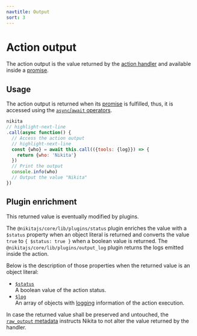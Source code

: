 ```yaml
---
navtitle: Output
sort: 3
---
```


# Action output

The action output is the value returned by the [action handler](/current/action/handler) and available inside a [promise](/current/usages/promise).

## Usage

The action output is returned when its [promise](/current/usages/promise) is fulfilled, thus, it is accessed using the [`async`/`await` operators](https://nodejs.dev/learn/modern-asynchronous-javascript-with-async-and-await).

```js
nikita
// highlight-next-line
.call(async function() {
  // Access the action output
  // highlight-next-line
  const {who} = await this.call(({tools: {log}}) => {
    return {who: 'Nikita'}
  })
  // Print the output
  console.info(who)
  // Output the value "Nikita"
})
```

## Plugin enrichment

This returned value is eventually modified by plugins.

The `@nikitajs/core/lib/plugins/status` plugin enriches the value with a `$status` property when an object literal is returned and converts the value `true` to `{ $status: true }` when a boolean value is returned. The `@nikitajs/core/lib/plugins/output_log` plugin returns the logs emitted inside the action.

Below is the description of those properties when the returned value is an object literal:

- [`$status`](/current/action/output/status)   
  A boolean value of the action status.
- [`$log`](/current/action/output/log)   
  An array of objects with [logging](/current/usages/logging_debugging) information of the action execution.

In case the returned value shall be preserved and untouched, the [`raw_output` metadata](/current/metadata/raw_output) instructs Nikita to not alter the value returned by the handler.
